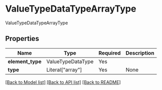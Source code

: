 # ValueTypeDataTypeArrayType

ValueTypeDataTypeArrayType

## Properties
| Name | Type | Required | Description |
| ------------ | ------------- | ------------- | ------------- |
**element_type** | ValueTypeDataType | Yes |  |
**type** | Literal["array"] | Yes | None |


[[Back to Model list]](../../../../README.md#models-v2-link) [[Back to API list]](../../../../README.md#apis-v2-link) [[Back to README]](../../../../README.md)
